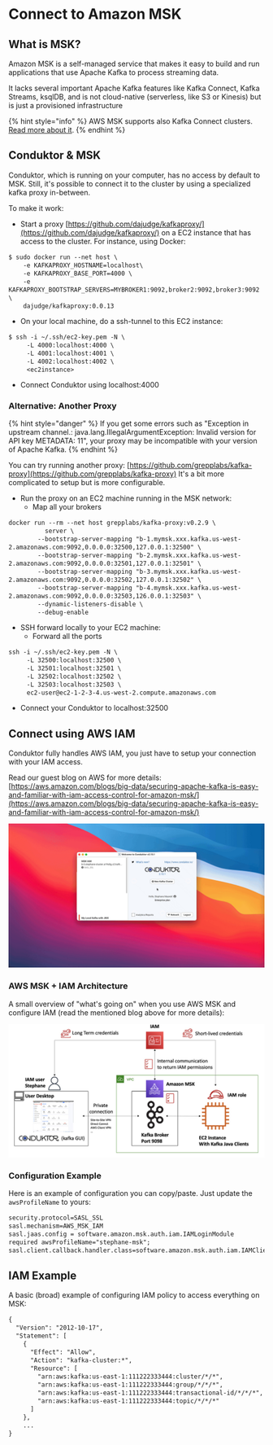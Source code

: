 # Connect to Amazon MSK

## What is MSK?

Amazon MSK is a self-managed service that makes it easy to build and run applications that use Apache Kafka to process streaming data. 

It lacks several important Apache Kafka features like Kafka Connect, Kafka Streams, ksqlDB, and is not cloud-native \(serverless, like S3 or Kinesis\) but is just a provisioned infrastructure

{% hint style="info" %}
AWS MSK supports also Kafka Connect clusters. [Read more about it](https://aws.amazon.com/blogs/aws/introducing-amazon-msk-connect-stream-data-to-and-from-your-apache-kafka-clusters-using-managed-connectors/).
{% endhint %}

## Conduktor & MSK

Conduktor, which is running on your computer, has no access by default to MSK. Still, it's possible to connect it to the cluster by using a specialized kafka proxy in-between.

To make it work:

* Start a proxy [https://github.com/dajudge/kafkaproxy/](https://github.com/dajudge/kafkaproxy/) on a EC2 instance that has access to the cluster. For instance, using Docker:

```text
$ sudo docker run --net host \
    -e KAFKAPROXY_HOSTNAME=localhost\
    -e KAFKAPROXY_BASE_PORT=4000 \
    -e KAFKAPROXY_BOOTSTRAP_SERVERS=MYBROKER1:9092,broker2:9092,broker3:9092 \
    dajudge/kafkaproxy:0.0.13

```

* On your local machine, do a ssh-tunnel to this EC2 instance:

```text
$ ssh -i ~/.ssh/ec2-key.pem -N \
     -L 4000:localhost:4000 \
     -L 4001:localhost:4001 \
     -L 4002:localhost:4002 \
     <ec2instance>
```

* Connect Conduktor using localhost:4000

### Alternative: Another Proxy

{% hint style="danger" %}
If you get some errors such as "Exception in upstream channel.: java.lang.IllegalArgumentException: Invalid version for API key METADATA: 11", your proxy may be incompatible with your version of Apache Kafka.
{% endhint %}

You can try running another proxy: [https://github.com/grepplabs/kafka-proxy](https://github.com/grepplabs/kafka-proxy) It's a bit more complicated to setup but is more configurable.

* Run the proxy on an EC2 machine running in the MSK network:
  * Map all your brokers

```text
docker run --rm --net host grepplabs/kafka-proxy:v0.2.9 \
          server \
        --bootstrap-server-mapping "b-1.mymsk.xxx.kafka.us-west-2.amazonaws.com:9092,0.0.0.0:32500,127.0.0.1:32500" \
        --bootstrap-server-mapping "b-2.mymsk.xxx.kafka.us-west-2.amazonaws.com:9092,0.0.0.0:32501,127.0.0.1:32501" \
        --bootstrap-server-mapping "b-3.mymsk.xxx.kafka.us-west-2.amazonaws.com:9092,0.0.0.0:32502,127.0.0.1:32502" \
        --bootstrap-server-mapping "b-4.mymsk.xxx.kafka.us-west-2.amazonaws.com:9092,0.0.0.0:32503,126.0.0.1:32503" \
        --dynamic-listeners-disable \
        --debug-enable

```

* SSH forward locally to your EC2 machine:
  * Forward all the ports

```text
ssh -i ~/.ssh/ec2-key.pem -N \
     -L 32500:localhost:32500 \
     -L 32501:localhost:32501 \
     -L 32502:localhost:32502 \
     -L 32503:localhost:32503 \
     ec2-user@ec2-1-2-3-4.us-west-2.compute.amazonaws.com
```

* Connect your Conduktor to localhost:32500

## Connect using AWS IAM

Conduktor fully handles AWS IAM, you just have to setup your connection with your IAM access.

Read our guest blog on AWS for more details: [https://aws.amazon.com/blogs/big-data/securing-apache-kafka-is-easy-and-familiar-with-iam-access-control-for-amazon-msk/](https://aws.amazon.com/blogs/big-data/securing-apache-kafka-is-easy-and-familiar-with-iam-access-control-for-amazon-msk/)

![](../../.gitbook/assets/bdb1447-access-control-msk-4.gif)

### AWS MSK + IAM Architecture

A small overview of "what's going on" when you use AWS MSK and configure IAM \(read the mentioned blog above for more details\):



![](../../.gitbook/assets/image%20%2846%29.png)

### Configuration Example

Here is an example of configuration you can copy/paste. Just update the `awsProfileName` to yours:

```text
security.protocol=SASL_SSL
sasl.mechanism=AWS_MSK_IAM
sasl.jaas.config = software.amazon.msk.auth.iam.IAMLoginModule required awsProfileName="stephane-msk";
sasl.client.callback.handler.class=software.amazon.msk.auth.iam.IAMClientCallbackHandler 
```

## IAM Example

A basic \(broad\) example of configuring IAM policy to access everything on MSK:

```text
{
  "Version": "2012-10-17",
  "Statement": [
    {
      "Effect": "Allow",
      "Action": "kafka-cluster:*",
      "Resource": [
        "arn:aws:kafka:us-east-1:111222333444:cluster/*/*",
        "arn:aws:kafka:us-east-1:111222333444:group/*/*/*",
        "arn:aws:kafka:us-east-1:111222333444:transactional-id/*/*/*",
        "arn:aws:kafka:us-east-1:111222333444:topic/*/*/*"
      ]
    },
    ...
}
```





